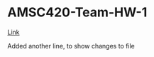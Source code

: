 # AMSC420-Team-HW-1

[Link](https://www.math.umd.edu/~rvbalan/TEACHING/MATH420Spring2023/PROJECTS/index.html)

Added another line, to show changes to file